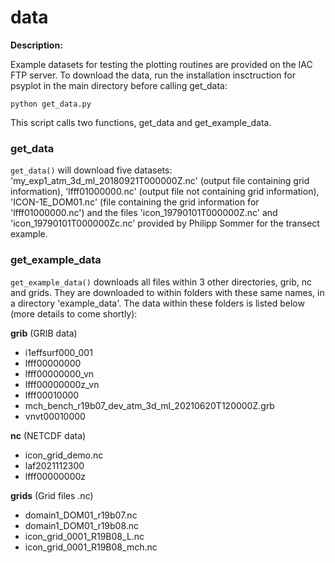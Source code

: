 # data 
**Description:**

Example datasets for testing the plotting routines are provided on the IAC FTP server. To download the data, run the installation insctruction for psyplot in the main directory before calling get_data:

    python get_data.py

This script calls two functions, get_data and get_example_data. 

### get_data 
```get_data()``` will download five datasets: 'my_exp1_atm_3d_ml_20180921T000000Z.nc' (output file containing grid information), 'lfff01000000.nc' (output file not containing grid information), 'ICON-1E_DOM01.nc' (file containing the grid information for 'lfff01000000.nc') and the files 'icon_19790101T000000Z.nc' and 'icon_19790101T000000Zc.nc' provided by Philipp Sommer for the transect example.

### get_example_data 
```get_example_data()``` downloads all files within 3 other directories, grib, nc and grids. They are downloaded to within folders with these same names, in a directory 'example_data'. The data within these folders is listed below (more details to come shortly):

**grib** (GRIB data)
* i1effsurf000_001
* lfff00000000
* lfff00000000_vn
* lfff00000000z_vn
* lfff00010000
* mch_bench_r19b07_dev_atm_3d_ml_20210620T120000Z.grb
* vnvt00010000

**nc** (NETCDF data)
* icon_grid_demo.nc
* laf2021112300
* lfff00000000z

**grids** (Grid files .nc)
* domain1_DOM01_r19b07.nc
* domain1_DOM01_r19b08.nc
* icon_grid_0001_R19B08_L.nc
* icon_grid_0001_R19B08_mch.nc


